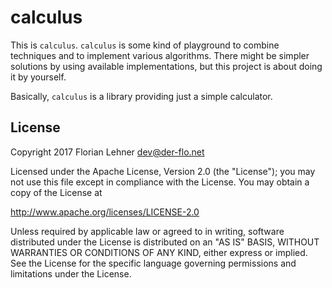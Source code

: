 calculus
========

This is `calculus`. `calculus` is some kind of playground to combine techniques
and to implement various algorithms. There might be simpler solutions by using
available implementations, but this project is about doing it by yourself.

Basically, `calculus` is a library providing just a simple calculator.

License
-------

Copyright 2017 Florian Lehner <dev@der-flo.net>

Licensed under the Apache License, Version 2.0 (the "License");
you may not use this file except in compliance with the License.
You may obtain a copy of the License at

  http://www.apache.org/licenses/LICENSE-2.0

Unless required by applicable law or agreed to in writing, software
distributed under the License is distributed on an "AS IS" BASIS,
WITHOUT WARRANTIES OR CONDITIONS OF ANY KIND, either express or implied.
See the License for the specific language governing permissions and
limitations under the License.
